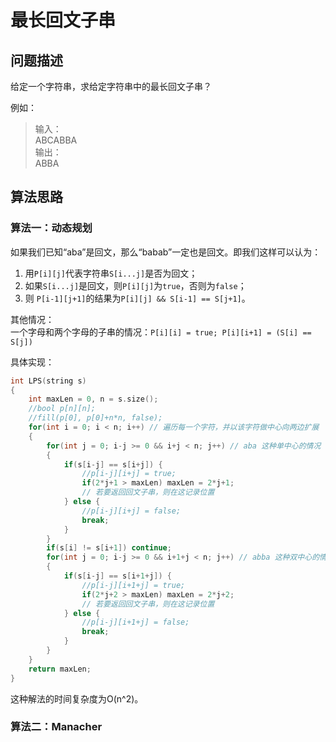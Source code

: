 # 最长回文子串

## 问题描述

给定一个字符串，求给定字符串中的最长回文子串？

例如：
> 输入：  
> ABCABBA  
> 输出：  
> ABBA

## 算法思路

### 算法一：动态规划

如果我们已知“aba”是回文，那么“babab”一定也是回文。即我们这样可以认为：  
1. 用`P[i][j]`代表字符串`S[i...j]`是否为回文；
2. 如果`S[i...j]`是回文，则`P[i][j]`为`true`，否则为`false`；
3. 则 `P[i-1][j+1]`的结果为`P[i][j] && S[i-1] == S[j+1]`。

其他情况：  
一个字母和两个字母的子串的情况：`P[i][i] = true; P[i][i+1] = (S[i] == S[j])`

具体实现：

```c++
int LPS(string s)
{
    int maxLen = 0, n = s.size();
    //bool p[n][n];
    //fill(p[0], p[0]+n*n, false);
    for(int i = 0; i < n; i++) // 遍历每一个字符，并以该字符做中心向两边扩展
    {
        for(int j = 0; i-j >= 0 && i+j < n; j++) // aba 这种单中心的情况
        {
            if(s[i-j] == s[i+j]) {
                //p[i-j][i+j] = true;
                if(2*j+1 > maxLen) maxLen = 2*j+1;
                // 若要返回回文子串，则在这记录位置
            } else {
                //p[i-j][i+j] = false;
                break;
            }
        }
        if(s[i] != s[i+1]) continue;
        for(int j = 0; i-j >= 0 && i+1+j < n; j++) // abba 这种双中心的情况
        {
            if(s[i-j] == s[i+1+j]) {
                //p[i-j][i+1+j] = true;
                if(2*j+2 > maxLen) maxLen = 2*j+2;
                // 若要返回回文子串，则在这记录位置
            } else {
                //p[i-j][i+1+j] = false;
                break;
            }
        }
    }
    return maxLen;
}
```

这种解法的时间复杂度为O(n^2)。

### 算法二：Manacher